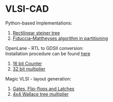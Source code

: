 # VLSI-CAD
Python-based Implementations:
1. <a href = "https://github.com/adithi-su/VLSI-CAD/blob/master/EC440_A1%20-%20Rectilinear%20Steiner%20Tree.ipynb"> Rectilinear steiner tree </a>
2. <a href = "https://github.com/adithi-su/VLSI-CAD/blob/master/EC440_A2_FM_partitioning.ipynb"> Fiduccia–Mattheyses algorithm in partitioning </a>

OpenLane - RTL to GDSII conversion: <br>
Installation procedure can be found <a href="https://adithi-su.github.io/openlane-installation/">here</a> <br>
1. <a href = "https://github.com/adithi-su/OpenLane-EDA-16-Bit-Counter" > 16 bit Counter </a> <br>
2. <a href = "https://github.com/adithi-su/OpenLane-Multiplier-32Bit" > 32 bit multiplier </a>

Magic VLSI - layout generation: <br>
1. <a href="https://github.com/adithi-su/Magic-VLSI"> Gates, Flip-flops and Latches </a> <br>
2. <a href="https://github.com/adithi-su/VLSI-Implementation-of-4x4-Wallace-Tree-Multiplier"> 4x4 Wallace tree multiplier </a>
